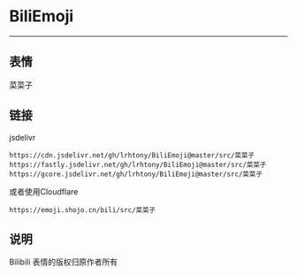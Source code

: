 # BiliEmoji
---
## 表情
菜菜子
## 链接
jsdelivr
```
https://cdn.jsdelivr.net/gh/lrhtony/BiliEmoji@master/src/菜菜子
https://fastly.jsdelivr.net/gh/lrhtony/BiliEmoji@master/src/菜菜子
https://gcore.jsdelivr.net/gh/lrhtony/BiliEmoji@master/src/菜菜子
```
或者使用Cloudflare
```
https://emoji.shojo.cn/bili/src/菜菜子
```
## 说明
Bilibili 表情的版权归原作者所有
